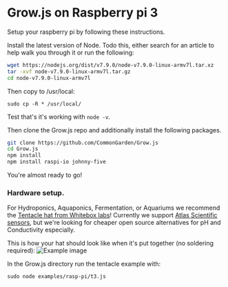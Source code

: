 # Grow.js on Raspberry pi 3

Setup your raspberry pi by following these instructions.

Install the latest version of Node. Todo this, either search for an article to help walk you through it or run the following:

```bash
wget https://nodejs.org/dist/v7.9.0/node-v7.9.0-linux-armv7l.tar.xz
tar -xvf node-v7.9.0-linux-armv7l.tar.gz 
cd node-v7.9.0-linux-armv7l

```
Then copy to /usr/local:

```
sudo cp -R * /usr/local/
```

Test that's it's working with `node -v`.

Then clone the Grow.js repo and additionally install the following packages.

```bash
git clone https://github.com/CommonGarden/Grow.js
cd Grow.js
npm install
npm install raspi-io johnny-five
```

You're almost ready to go!

### Hardware setup.
For Hydroponics, Aquaponics, Fermentation, or Aquariums we recommend the [Tentacle hat from Whitebox labs](https://www.whiteboxes.ch/shop/tentacle-t3-for-raspberry-pi/)! Currently we support [Atlas Scientific sensors](https://www.atlas-scientific.com/), but we're looking for cheaper open source alternatives for pH and Conductivity especially.

This is how your hat should look like when it's put together (no soldering required):
![Example image](https://cloud.githubusercontent.com/assets/521978/25507754/dfcd09dc-2b62-11e7-9fc7-c8e0cfe3b0e6.JPG)

In the Grow.js directory run the tentacle example with:

```
sudo node examples/rasp-pi/t3.js
```




